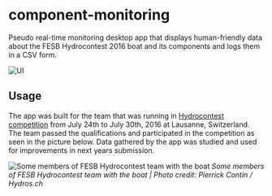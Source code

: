 # component-monitoring

Pseudo real-time monitoring desktop app that displays human-friendly data about the FESB Hydrocontest 2016 boat and its components and logs them in a CSV form.    
    
![UI](http://i.imgur.com/eLyxvOH.png "UI")

## Usage   
The app was built for the team that was running in [Hydrocontest competition](http://www.hydrocontest.org/en/) from July 24th to July 30th, 2016 at Lausanne, Switzerland. The team passed the qualifications and participated in the competition as seen in the picture below. Data gathered by the app was studied and used for improvements in next years submission. 
    
![Some members of FESB Hydrocontest team with the boat](http://i.imgur.com/T0KLtTc.jpg "Some members of FESB Hydrocontest team with the boat") 
*Some members of FESB Hydrocontest team with the boat | Photo credit: Pierrick Contin / Hydros.ch*

